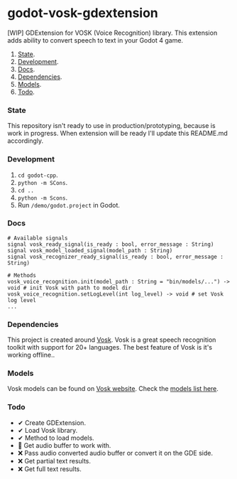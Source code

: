 # godot-vosk-gdextension
[WIP] GDExtension for VOSK (Voice Recognition) library. This extension adds ability to convert speech to text in your Godot 4 game.

1. [State](#state).
2. [Development](#development).
3. [Docs](#docs).
4. [Dependencies](#dependencies).
5. [Models](#models).
6. [Todo](#todo).



### State
This repository isn't ready to use in production/prototyping, because is work in progress. When extension will be ready I'll update this README.md accordingly.

### Development
1. `cd godot-cpp`.
2. `python -m SCons`.
3. `cd ..`
4. `python -m Scons`.
5. Run `/demo/godot.project` in Godot.


### Docs

```
# Available signals
signal vosk_ready_signal(is_ready : bool, error_message : String)
signal vosk_model_loaded_signal(model_path : String)
signal vosk_recognizer_ready_signal(is_ready : bool, error_message : String)

# Methods
vosk_voice_recognition.init(model_path : String = "bin/models/...") -> void # init Vosk with path to model dir
vosk_voice_recognition.setLogLevel(int log_level) -> void # set Vosk log level
...
```


### Dependencies

This project is created around [Vosk](https://alphacephei.com/vosk/). Vosk is a great speech recognition toolkit with support for 20+ languages. The best feature of Vosk is it's working offline..

### Models

Vosk models can be found on [Vosk website](https://alphacephei.com/vosk/). Check the [models list here](https://alphacephei.com/vosk/models).


### Todo

-  ✔ Create GDExtension.
-  ✔ Load Vosk library.
-  ✔ Method to load models.
- 🚧 Get audio buffer to work with.
- ❌ Pass audio converted audio buffer or convert it on the GDE side.
- ❌ Get partial text results.
- ❌ Get full text results.